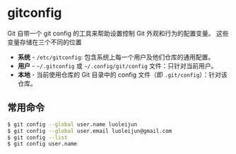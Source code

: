 # gitconfig

Git 自带一个 git config 的工具来帮助设置控制 Git 外观和行为的配置变量。 这些变量存储在三个不同的位置

- **系统** - `/etc/gitconfig`: 包含系统上每一个用户及他们仓库的通用配置。
- **用户** - `~/.gitconfig` 或 `~/.config/git/config` 文件：只针对当前用户。
- **本地** - 当前使用仓库的 Git 目录中的 config 文件（即 `.git/config`）：针对该仓库。

## 常用命令

```bash
$ git config --global user.name luoleijun
$ git config --global user.email luoleijun@gmail.com
$ git config --list
$ git config user.name
```
